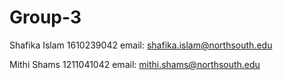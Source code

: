 # Group-3
Shafika Islam 1610239042 email: shafika.islam@northsouth.edu

Mithi Shams   1211041042 email: mithi.shams@northsouth.edu

